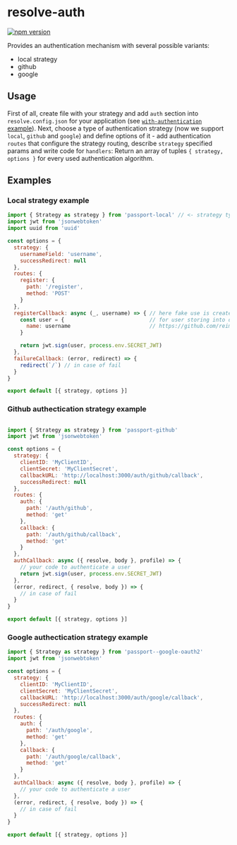 # **resolve-auth**
[![npm version](https://badge.fury.io/js/resolve-auth.svg)](https://badge.fury.io/js/resolve-auth)

Provides an authentication mechanism with several possible variants:
  - local strategy
  - github
  - google

## Usage

First of all, create file with your strategy and add `auth` section into `resolve.config.json` for your application (see [`with-authentication` example]('../../examples/with-authentication')).
Next, choose a type of authentication strategy (now we support `local`, `github` and `google`) and define options of it - add authentication `routes` that configure the strategy routing, describe `strategy` specified params  and  write code for `handlers`:
Return an array of tuples `{ strategy, options }` for every used authentication algorithm.

## Examples

### Local strategy example

```javascript
import { Strategy as strategy } from 'passport-local' // <- strategy type
import jwt from 'jsonwebtoken'
import uuid from 'uuid'

const options = {
  strategy: {
    usernameField: 'username',
    successRedirect: null
  },
  routes: {
    register: {
      path: '/register',
      method: 'POST'
    }
  },
  registerCallback: async (_, username) => { // here fake use is created
    const user = {                           // for user storing into db see HakerNews example
      name: username                         // https://github.com/reimagined/resolve/tree/master/examples/hacker-news
    }

    return jwt.sign(user, process.env.SECRET_JWT)
  },
  failureCallback: (error, redirect) => {
    redirect(`/`) // in case of fail
  }
}

export default [{ strategy, options }]

```

### Github authectication strategy example
```javascript

import { Strategy as strategy } from 'passport-github'
import jwt from 'jsonwebtoken'

const options = {
  strategy: {
    clientID: 'MyClientID',
    clientSecret: 'MyClientSecret',
    callbackURL: 'http://localhost:3000/auth/github/callback',
    successRedirect: null
  },
  routes: {
    auth: {
      path: '/auth/github',
      method: 'get'
    },
    callback: {
      path: '/auth/github/callback',
      method: 'get'
    }
  },
  authCallback: async ({ resolve, body }, profile) => {
    // your code to authenticate a user
    return jwt.sign(user, process.env.SECRET_JWT)
  },
  (error, redirect, { resolve, body }) => {
    // in case of fail
  }
}

export default [{ strategy, options }]
```

### Google authectication strategy example

```javascript
import { Strategy as strategy } from 'passport--google-oauth2'
import jwt from 'jsonwebtoken'

const options = {
  strategy: {
    clientID: 'MyClientID',
    clientSecret: 'MyClientSecret',
    callbackURL: 'http://localhost:3000/auth/google/callback',
    successRedirect: null
  },
  routes: {
    auth: {
      path: '/auth/google',
      method: 'get'
    },
    callback: {
      path: '/auth/google/callback',
      method: 'get'
    }
  },
  authCallback: async ({ resolve, body }, profile) => {
    // your code to authenticate a user
  },
  (error, redirect, { resolve, body }) => {
    // in case of fail
  }
}

export default [{ strategy, options }]

```

